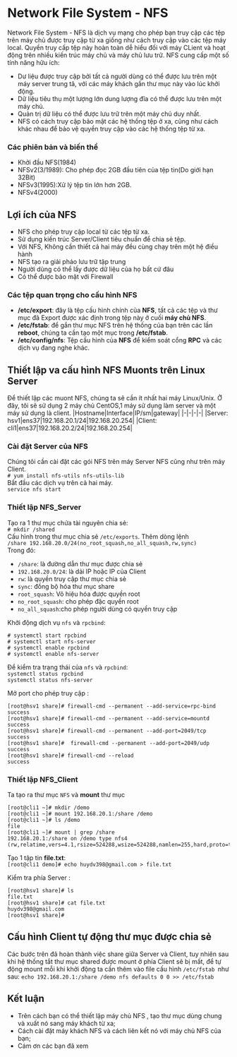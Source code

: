 # Network File System - NFS
Network File System - NFS là dịch vụ mạng cho phép bạn truy cập các tệp trên máy chủ được truy cập từ xa giống như cách truy cập vào các tệp máy local. Quyền truy cấp tệp này hoàn toàn dễ hiểu đối với máy CLient và hoạt động trên nhiều kiến trúc máy chủ và máy chủ lưu trữ.
NFS cung cấp một số tính năng hữu ích:
* Dư liệu được truy cập bởi tất cả người dùng có thể được lưu trên một máy server trung tâ, với các máy khách gắn thư mục này vào lúc khởi động.
* Dữ liệu tiêu thụ một lượng lớn dung lượng đĩa có thể được lưu trên một máy chủ.
* Quản trị dữ liệu có thể được lưu trữ trên một máy chủ duy nhất. 
* NFS có cách truy cập bảo mật các hệ thống tệp ở xa, cũng như cách khác nhau để bảo vệ quyền truy cập vào các hệ thống tệp từ xa.
### Các phiên bản và biến thể 
- Khởi đầu NFS(1984)
- NFSv2(3/1989): Cho phép đọc 2GB đầu tiên của tệp tin(Do giới hạn 32Bit)
- NFSv3(1995):Xử lý tệp tin lớn hơn 2GB.
- NFSv4(2000)
## Lợi ích của NFS 
* NFS cho phép truy cập local từ các tệp từ xa.
* Sử dụng kiến trúc Server/Client tiêu chuẩn để chia sẻ tệp.
* Với NFS, Không cần thiết cả hai máy đều cùng chạy trên một hệ điều hành
* NFS tạo ra giải pháo lưu trữ tập trung
* Người dùng có thể lấy được dữ liệu của họ bất cứ đâu
* Có thể được bảo mật với Firewall
### Các tệp quan trọng cho cấu hình NFS
* **/etc/export**: đây là tệp cấu hình chính của **NFS**, tất cả các tệp và thư mục đã Export được xác định trong tệp này ở cuối **máy chủ NFS**.
* **/etc/fstab**: để gắn thư mục NFS trên hệ thống của bạn trên các lần **reboot**, chúng ta cần tạo một mục trong **/etc/fstab**.
* **/etc/config/nfs**: Tệp cấu hình của **NFS** để kiểm soát cổng **RPC** và các dịch vụ đang nghe khác.
## Thiết lập va cấu hình NFS Muonts trên Linux Server 
Để thiết lập các muont NFS, chúng ta sẽ cần ít nhất hai máy Linux/Unix.
Ở đây, tôi sẽ sử dụng 2 máy chủ CentOS,1 máy sử dụng làm server và một máy sử dụng là client.
|Hostname|Interface|IP/sm|gateway|
|-|-|-|-|
|Server: hsv1|ens37|192.168.20.1/24|192.168.20.254|
|Client: cli1|ens37|192.168.20.2/24|192.168.20.254|
### Cài đặt Server của NFS
Chúng tôi cần cài đặt các gói NFS trên máy Server NFS cũng như trên máy Client.<br>
`# yum install nfs-utils nfs-utils-lib` <br>
Bắt đầu các dịch vụ trên cả hai máy.<br>`service nfs start`
### Thiết lập NFS_Server 
Tạo ra 1 thư mục chứa tài nguyên chia sẻ:<br>`# mkdir /shared`<br>
Cấu hình trong thư mục chia sẻ `/etc/exports`. Thêm dòng lệnh<br> `/share 192.168.20.0/24(no_root_squash,no_all_squash,rw,sync)` <br>Trong đó:
* `/share`: là đường dẫn thư mục được chia sẻ
* `192.168.20.0/24`: là dải IP hoặc IP của Client
* `rw`: là quyền truy cập thư mục chia sẻ
* `sync`: đồng bộ hóa thư mục share
* `root_squash`: Vô hiệu hóa được quyền root
* `no_root_squash`: cho phép đặc quyền root
* `no_all_squash`:cho phép người dùng có quyền truy cập

Khởi động dịch vụ `nfs` và `rpcbind`:
```
# systemctl start rpcbind
# systemctl start nfs-server
# systemctl enable rpcbind
# systemctl enable nfs-server
```
Để kiểm tra trạng thái của `nfs` và `rpcbind`:<br>
`systemctl status rpcbind` <br> `systemctl status nfs-server` 

Mở port cho phép truy cập :
```
[root@hsv1 share]# firewall-cmd --permanent --add-service=rpc-bind
success
[root@hsv1 share]# firewall-cmd --permanent --add-service=mountd
success
[root@hsv1 share]# firewall-cmd --permanent --add-port=2049/tcp
success
[root@hsv1 share]#  firewall-cmd --permanent --add-port=2049/udp
success
[root@hsv1 share]# firewall-cmd --reload
success
```
### Thiết lập NFS_Client
Ta tạo ra thư mục `NFS` và **mount** thư mục
```
[root@cli1 ~]# mkdir /demo
[root@cli1 ~]# mount 192.168.20.1:/share /demo
[root@cli1 ~]# ls /demo
file
[root@cli1 ~]# mount | grep /share
192.168.20.1:/share on /demo type nfs4 (rw,relatime,vers=4.1,rsize=524288,wsize=524288,namlen=255,hard,proto=tcp,timeo=600,retrans=2,sec=sys,clientaddr=192.168.20.2,local_lock=none,addr=192.168.20.1)
```
Tạo 1 tập tin **file.txt**:<br>`[root@cli1 demo]# echo huydv398@gmail.com > file.txt`

Kiểm tra phía Server :
```
[root@hsv1 share]# ls
file.txt
[root@hsv1 share]# cat file.txt
huydv398@gmail.com
[root@hsv1 share]#
```
## Cấu hình Client tự động thư mục được chia sẻ
Các bước trên đã hoàn thành việc share giữa Server và Client, tuy nhiên sau khi hệ thống tắt thư mục shared được mount ở phía Client sẽ bị mất, để tự động mount mỗi khi khởi động ta cần thêm vào file cấu hình `/etc/fstab `như sau:
`echo 192.168.20.1:/share /demo nfs defaults 0 0 >> /etc/fstab`
## Kết luận
* Trên cách bạn có thể thiết lập máy chủ NFS , tạo thư mục dùng chung và xuất nó sang máy khách từ xa;
* Cách cài đặt máy khách NFS và cách liên kết nó với máy chủ NFS của bạn;
* Cám ơn các bạn đã xem